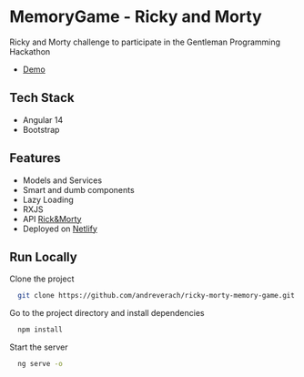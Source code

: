 
# MemoryGame - Ricky and Morty

Ricky and Morty challenge to participate in the Gentleman Programming Hackathon
- [Demo](https://clever-haupia-c496bd.netlify.app/)

## Tech Stack

- Angular 14
- Bootstrap

## Features

- Models and Services
- Smart and dumb components
- Lazy Loading
- RXJS
- API [Rick&Morty](https://rickandmortyapi.com/)
- Deployed on [Netlify](https://www.netlify.com/)

## Run Locally

Clone the project

```bash
  git clone https://github.com/andreverach/ricky-morty-memory-game.git
```

Go to the project directory and install dependencies

```bash
  npm install
```

Start the server

```bash
  ng serve -o
```

